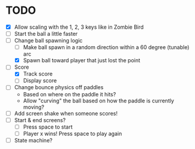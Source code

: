 # TODO
* [x] Allow scaling with the 1, 2, 3 keys like in Zombie Bird
* [ ] Start the ball a little faster
* [ ] Change ball spawning logic
  * [ ] Make ball spawn in a random direction within a 60 degree (tunable) arc
  * [x] Spawn ball toward player that just lost the point
* [ ] Score
  * [x] Track score
  * [ ] Display score
* [ ] Change bounce physics off paddles
  * Based on where on the paddle it hits?
  * Allow "curving" the ball based on how the paddle is currently moving?
* [ ] Add screen shake when someone scores!
* [ ] Start & end screens?
  * [ ] Press space to start
  * [ ] Player x wins! Press space to play again
* [ ] State machine?
